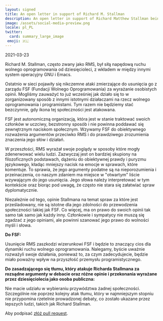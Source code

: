 ```yaml
---
layout: signed
title: An open letter in support of Richard M. Stallman
description: An open letter in support of Richard Matthew Stallman being reinstated by the Free Software Foundation
image: /assets/social-media-preview.png
locale: pl_PL
twitter:
  card: summary_large_image
 emoji: 🇵🇱
---
```


2021-03-23

Richard M. Stallman, często zwany jako RMS,
był siłą napędową ruchu wolnego oprogramowania
od dziesięcioleci, z wkładem w między innymi
system operacyjny GNU i Emacs.

Ostatnio w sieci pojawiły się nikczemne ataki
zmierzające do usunięcia go z zarządu FSF (Fundacji Wolnego Oprogramowania)
za wyrażanie osobistych opinii. Mogliśmy zauważyć
to już wcześniej jak działo się to w zorganizowany sposób z innymi
istotnymi działaczami na rzecz wolnego oprogramowania i programistami.
Tym razem nie będziemy stać bezczynnie, gdy ikona
tej społeczności jest atakowana.

FSF jest autonomiczną organizacją, która jest w stanie traktować
swoich członków w uczciwy, bezstronny sposób i nie powinna
poddawać się zewnętrznym naciskom społecznym. Wzywamy
FSF do obiektywnego rozważenia argumentów przeciwko RMS
i do prawdziwego zrozumienia znaczenia jego słów i działań.

W przeszłości, RMS wyrażał swoje poglądy w sposoby
które mogły zdenerwować wielu ludzi. Zazwyczaj jest on bardziej skupiony na
filozoficznych podstawach, dążeniu do obiektywnej
prawdy i puryzmu językowego, kładąc mniejszy nacisk na emocje
w sprawach, które komentuje. To sprawia, że jego argumenty
podatne są na nieporozumienia i przeinaczenia,
co naszym zdaniem ma miejsce w "otwartym" liście wzywającym do jego usunięcia.
Jego słowa należy interpretować w tym kontekście oraz
biorąc pod uwagę, że często
nie stara się załatwiać spraw dyplomatycznie.

Niezależnie od tego, opinie Stallmana na temat spraw
za które jest prześladowany, nie są istotne dla
jego zdolności do przewodzenia społeczności takiej jak FSF.
Co więcej, ma on prawo do swoich opinii tak samo
tak samo jak każdy inny. Członkowie i sympatycy nie
muszą się zgadzać z jego opiniami, ale powinni szanować
jego prawo do wolności myśli i słowa.

**Do FSF:**

Usunięcie RMS zaszkodzi wizerunkowi FSF i będzie
to znaczący cios dla dynamiki ruchu wolnego oprogramowania.
Nalegamy, byście uważnie rozważyli swoje działania,
ponieważ to, za czym zadecydujecie, będzie miało poważny wpływ
na przyszłość przemysłu programistycznego.


**Do zasadzającego się tłumu, który atakuje Richarda Stallmana za
rozsądne argumenty w debacie oraz różne opinie i przekonania
wyrażane przez dziesięciolecia jako osoba publiczna:**

Nie macie udziału w wybieraniu przywództwa żadnej społeczności.
Szczególnie nie poprzez kolejny atak tłumu, który w najmniejszym stopniu nie przypomina
rzetelnie prowadzonej debaty, co zostało ukazane
przez lepszych ludzi, takich jak Richard Stallman.

Aby podpisać [złóż pull request](https://github.com/rms-support-letter/rms-support-letter.github.io/pulls).
